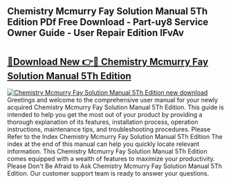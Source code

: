 ## Chemistry Mcmurry Fay Solution Manual 5Th Edition PDf Free Download - Part-uy8 Service Owner Guide - User Repair Edition lFvAv

# <h2><a href="http://bc6160.oget.top/?id=Chemistry+Mcmurry+Fay+Solution+Manual+5Th+Edition">🔗Download New 👉🔴 Chemistry Mcmurry Fay Solution Manual 5Th Edition</a></h2>

[![Chemistry Mcmurry Fay Solution Manual 5Th Edition new download](https://i.imgur.com/5g1atiW.png)](http://bc6160.oget.top/?id=Chemistry+Mcmurry+Fay+Solution+Manual+5Th+Edition)
Greetings and welcome to the comprehensive user manual for your newly acquired Chemistry Mcmurry Fay Solution Manual 5Th Edition. This guide is intended to help you get the most out of your product by providing a thorough explanation of its features, installation process, operation instructions, maintenance tips, and troubleshooting procedures. Please Refer to the Index Chemistry Mcmurry Fay Solution Manual 5Th Edition The index at the end of this manual can help you quickly locate relevant information. This Chemistry Mcmurry Fay Solution Manual 5Th Edition comes equipped with a wealth of features to maximize your productivity. Please Don't Be Afraid to Ask Chemistry Mcmurry Fay Solution Manual 5Th Edition. Our customer support team is ready to answer your questions.
